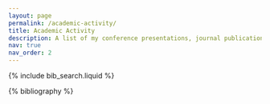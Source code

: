 ```yaml
---
layout: page
permalink: /academic-activity/
title: Academic Activity
description: A list of my conference presentations, journal publications, and other scholar contributions.
nav: true
nav_order: 2
---
```


<!-- _pages/publications.md -->

<!-- Bibsearch Feature -->

{% include bib_search.liquid %}

<div class="publications">

{% bibliography %}

</div>
